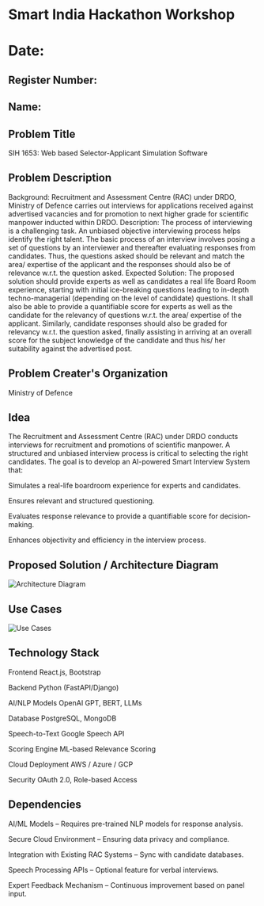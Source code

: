 # Smart India Hackathon Workshop
# Date:
## Register Number:
## Name:
## Problem Title
SIH 1653: Web based Selector-Applicant Simulation Software
## Problem Description
Background: Recruitment and Assessment Centre (RAC) under DRDO, Ministry of Defence carries out interviews for applications received against advertised vacancies and for promotion to next higher grade for scientific manpower inducted within DRDO. Description: The process of interviewing is a challenging task. An unbiased objective interviewing process helps identify the right talent. The basic process of an interview involves posing a set of questions by an interviewer and thereafter evaluating responses from candidates. Thus, the questions asked should be relevant and match the area/ expertise of the applicant and the responses should also be of relevance w.r.t. the question asked. Expected Solution: The proposed solution should provide experts as well as candidates a real life Board Room experience, starting with initial ice-breaking questions leading to in-depth techno-managerial (depending on the level of candidate) questions. It shall also be able to provide a quantifiable score for experts as well as the candidate for the relevancy of questions w.r.t. the area/ expertise of the applicant. Similarly, candidate responses should also be graded for relevancy w.r.t. the question asked, finally assisting in arriving at an overall score for the subject knowledge of the candidate and thus his/ her suitability against the advertised post.

## Problem Creater's Organization
Ministry of Defence

## Idea
The Recruitment and Assessment Centre (RAC) under DRDO conducts interviews for recruitment and promotions of scientific manpower. A structured and unbiased interview process is critical to selecting the right candidates. The goal is to develop an AI-powered Smart Interview System that:

Simulates a real-life boardroom experience for experts and candidates.

Ensures relevant and structured questioning.

Evaluates response relevance to provide a quantifiable score for decision-making.

Enhances objectivity and efficiency in the interview process.

## Proposed Solution / Architecture Diagram
![ Architecture Diagram](https://github.com/user-attachments/assets/c8206aee-ade6-49dc-8ada-32f6208b8829)


## Use Cases
![Use Cases](https://github.com/user-attachments/assets/50cab1c9-baed-486d-9a21-e87a09b87f6f)


## Technology Stack
Frontend	React.js, Bootstrap

Backend	Python (FastAPI/Django)

AI/NLP Models	OpenAI GPT, BERT, LLMs

Database	PostgreSQL, MongoDB

Speech-to-Text	Google Speech API

Scoring Engine	ML-based Relevance Scoring

Cloud Deployment	AWS / Azure / GCP

Security	OAuth 2.0, Role-based Access

## Dependencies
AI/ML Models – Requires pre-trained NLP models for response analysis.

Secure Cloud Environment – Ensuring data privacy and compliance.

Integration with Existing RAC Systems – Sync with candidate databases.

Speech Processing APIs – Optional feature for verbal interviews.

Expert Feedback Mechanism – Continuous improvement based on panel input.
